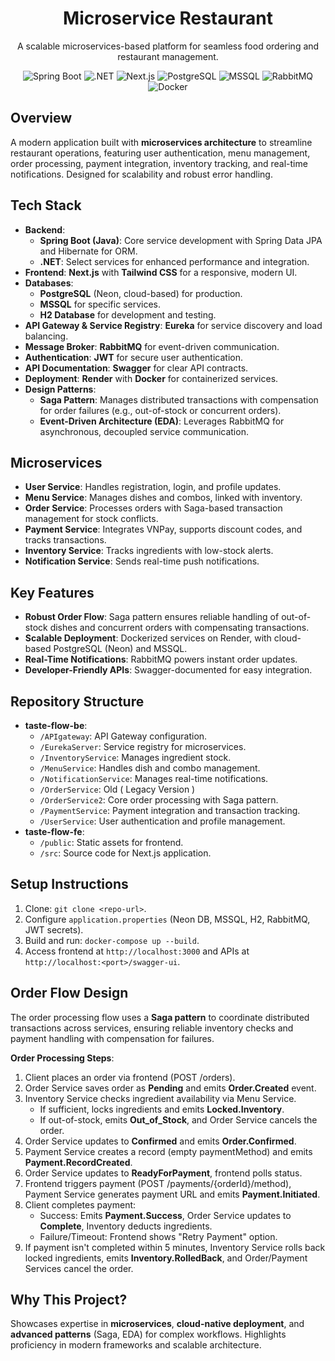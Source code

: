 
<h1 align="center">Microservice Restaurant</h1>

<p align="center">
  A scalable microservices-based platform for seamless food ordering and restaurant management.
</p>

<p align="center">
  <img src="https://img.shields.io/badge/Spring%20Boot-6DB33F?logo=springboot" alt="Spring Boot">
  <img src="https://img.shields.io/badge/.NET-512BD4?logo=dotnet" alt=".NET">
  <img src="https://img.shields.io/badge/Next.js-000000?logo=nextdotjs" alt="Next.js">
  <img src="https://img.shields.io/badge/PostgreSQL-4169E1?logo=postgresql" alt="PostgreSQL">
  <img src="https://img.shields.io/badge/MSSQL-CC2927?logo=microsoftsqlserver" alt="MSSQL">
  <img src="https://img.shields.io/badge/RabbitMQ-FF6600?logo=rabbitmq" alt="RabbitMQ">
  <img src="https://img.shields.io/badge/Docker-2496ED?logo=docker" alt="Docker">
</p>

## Overview
A modern application built with **microservices architecture** to streamline restaurant operations, featuring user authentication, menu management, order processing, payment integration, inventory tracking, and real-time notifications. Designed for scalability and robust error handling.

## Tech Stack
- **Backend**: 
  - **Spring Boot (Java)**: Core service development with Spring Data JPA and Hibernate for ORM.
  - **.NET**: Select services for enhanced performance and integration.
- **Frontend**: **Next.js** with **Tailwind CSS** for a responsive, modern UI.
- **Databases**:
  - **PostgreSQL** (Neon, cloud-based) for production.
  - **MSSQL** for specific services.
  - **H2 Database** for development and testing.
- **API Gateway & Service Registry**: **Eureka** for service discovery and load balancing.
- **Message Broker**: **RabbitMQ** for event-driven communication.
- **Authentication**: **JWT** for secure user authentication.
- **API Documentation**: **Swagger** for clear API contracts.
- **Deployment**: **Render** with **Docker** for containerized services.
- **Design Patterns**: 
  - **Saga Pattern**: Manages distributed transactions with compensation for order failures (e.g., out-of-stock or concurrent orders).
  - **Event-Driven Architecture (EDA)**: Leverages RabbitMQ for asynchronous, decoupled service communication.

## Microservices
- **User Service**: Handles registration, login, and profile updates.
- **Menu Service**: Manages dishes and combos, linked with inventory.
- **Order Service**: Processes orders with Saga-based transaction management for stock conflicts.
- **Payment Service**: Integrates VNPay, supports discount codes, and tracks transactions.
- **Inventory Service**: Tracks ingredients with low-stock alerts.
- **Notification Service**: Sends real-time push notifications.

## Key Features
- **Robust Order Flow**: Saga pattern ensures reliable handling of out-of-stock dishes and concurrent orders with compensating transactions.
- **Scalable Deployment**: Dockerized services on Render, with cloud-based PostgreSQL (Neon) and MSSQL.
- **Real-Time Notifications**: RabbitMQ powers instant order updates.
- **Developer-Friendly APIs**: Swagger-documented for easy integration.

## Repository Structure
- **taste-flow-be**:
  - `/APIgateway`: API Gateway configuration.
  - `/EurekaServer`: Service registry for microservices.
  - `/InventoryService`: Manages ingredient stock.
  - `/MenuService`: Handles dish and combo management.
  - `/NotificationService`: Manages real-time notifications.
  - `/OrderService`: Old ( Legacy Version )
  - `/OrderService2`: Core order processing with Saga pattern.
  - `/PaymentService`: Payment integration and transaction tracking.
  - `/UserService`: User authentication and profile management.
- **taste-flow-fe**:
  - `/public`: Static assets for frontend.
  - `/src`: Source code for Next.js application.

## Setup Instructions
1. Clone: `git clone <repo-url>`.
2. Configure `application.properties` (Neon DB, MSSQL, H2, RabbitMQ, JWT secrets).
3. Build and run: `docker-compose up --build`.
4. Access frontend at `http://localhost:3000` and APIs at `http://localhost:<port>/swagger-ui`.

## Order Flow Design
The order processing flow uses a **Saga pattern** to coordinate distributed transactions across services, ensuring reliable inventory checks and payment handling with compensation for failures.

**Order Processing Steps**:
1. Client places an order via frontend (POST /orders).
2. Order Service saves order as **Pending** and emits **Order.Created** event.
3. Inventory Service checks ingredient availability via Menu Service.
   - If sufficient, locks ingredients and emits **Locked.Inventory**.
   - If out-of-stock, emits **Out_of_Stock**, and Order Service cancels the order.
4. Order Service updates to **Confirmed** and emits **Order.Confirmed**.
5. Payment Service creates a record (empty paymentMethod) and emits **Payment.RecordCreated**.
6. Order Service updates to **ReadyForPayment**, frontend polls status.
7. Frontend triggers payment (POST /payments/{orderId}/method), Payment Service generates payment URL and emits **Payment.Initiated**.
8. Client completes payment:
   - Success: Emits **Payment.Success**, Order Service updates to **Complete**, Inventory deducts ingredients.
   - Failure/Timeout: Frontend shows "Retry Payment" option.
9. If payment isn't completed within 5 minutes, Inventory Service rolls back locked ingredients, emits **Inventory.RolledBack**, and Order/Payment Services cancel the order.


## Why This Project?
Showcases expertise in **microservices**, **cloud-native deployment**, and **advanced patterns** (Saga, EDA) for complex workflows. Highlights proficiency in modern frameworks and scalable architecture.
